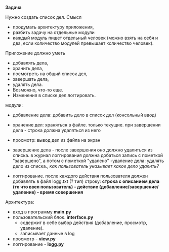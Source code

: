 **Задача**

Нужно создать список дел.
Смысл 
- продумать архитектуру приложения, 
- разбить задачу на отдельные модули 
- каждый модуль пишет отдельный человек (можно взять на себя и два, если количество модулей превышает количество человек).

Приложение должно уметь 

- добавлять дела, 
- хранить дела,
- посмотреть на общий список дел, 
- завершать дела, 
- удалять дела. 
- Возможно, что-то еще. 
- Изменения в списке дел логгировать.

модули:
- добавление дела: добавить дело в список дел (консольный ввод) 
- хранение дел: храняться в файле. только текущие. при завершении дела - строка должна удаляться из него
- просмотр: вывод дел из файла на экран
- завершение дела - после завершения оно должно удалиться из списка. в журнал логгирования должна добаться запись с пометкой "завершено", а потом с пометкой "удалено"
-удаление дела: удалять дело из списка., *как пользователь указывает какое дело удалить?*

- логгирование. после каждого действия пользователя должен добавлять в файл logg.txt (? тип) строку: **строка с описанием дела (то что ввел пользователь) - действие (добавление/завершение/удаление) - время совершения**

Архитектура:

- вход в программу  **main.py**
- пользовательский блок. **interface.py**
    - содержит в себе выбор действия (добавление, просмотр, удаление). 
    - записывает данные в log
- просмотр - **view.py**
- логгирование - **logg.py**
